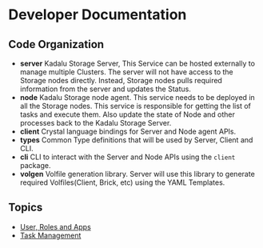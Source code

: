 # Developer Documentation

## Code Organization

* **server** Kadalu Storage Server, This Service can be hosted externally to manage multiple Clusters. The server will not have access to the Storage nodes directly. Instead, Storage nodes pulls required information from the server and updates the Status.
* **node** Kadalu Storage node agent. This service needs to be deployed in all the Storage nodes. This service is responsible for getting the list of tasks and execute them. Also update the state of Node and other processes back to the Kadalu Storage Server.
* **client** Crystal language bindings for Server and Node agent APIs.
* **types** Common Type definitions that will be used by Server, Client and CLI.
* **cli** CLI to interact with the Server and Node APIs using the `client` package.
* **volgen** Volfile generation library. Server will use this library to generate required Volfiles(Client, Brick, etc) using the YAML Templates.

## Topics

* [User, Roles and Apps](./user-management.md)
* [Task Management](./task-management.md)

